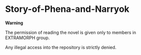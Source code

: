 # Story-of-Phena-and-Narryok
**Warning**

The permission of reading the novel is given only to members in EXTRAMORPH group.

Any illegal access into the repository is strictly denied. 
